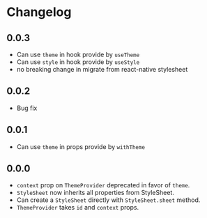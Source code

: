 # Changelog

## 0.0.3
- Can use `theme` in hook provide by  `useTheme` 
- Can use `style` in hook provide by  `useStyle`
- no breaking change in migrate from react-native stylesheet 

## 0.0.2
- Bug fix

## 0.0.1
- Can use `theme`  in props provide by  `withTheme` 

## 0.0.0

- `context` prop on `ThemeProvider` deprecated in favor of `theme`.
- `StyleSheet` now inherits all properties from StyleSheet.
- Can create a `StyleSheet` directly with `StyleSheet.sheet` method.
- `ThemeProvider` takes `id` and `context` props.
